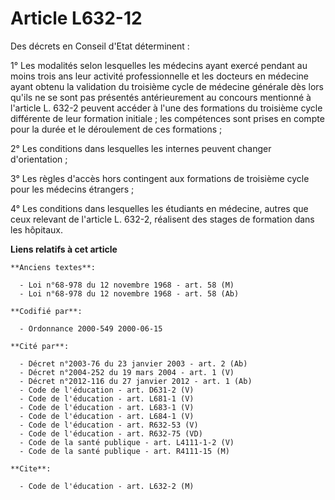 # Article L632-12

Des décrets en Conseil d'Etat déterminent :

1° Les modalités selon lesquelles les médecins ayant exercé pendant au moins trois ans leur activité professionnelle et les
docteurs en médecine ayant obtenu la validation du troisième cycle de médecine générale dès lors qu'ils ne se sont pas
présentés antérieurement au concours mentionné à l'article L. 632-2 peuvent accéder à l'une des formations du troisième cycle
différente de leur formation initiale ; les compétences sont prises en compte pour la durée et le déroulement de ces
formations ;

2° Les conditions dans lesquelles les internes peuvent changer d'orientation ;

3° Les règles d'accès hors contingent aux formations de troisième cycle pour les médecins étrangers ;

4° Les conditions dans lesquelles les étudiants en médecine, autres que ceux relevant de l'article L. 632-2, réalisent des
stages de formation dans les hôpitaux.

**Liens relatifs à cet article**

	**Anciens textes**:

	  - Loi n°68-978 du 12 novembre 1968 - art. 58 (M)
	  - Loi n°68-978 du 12 novembre 1968 - art. 58 (Ab)

	**Codifié par**:

	  - Ordonnance 2000-549 2000-06-15

	**Cité par**:

	  - Décret n°2003-76 du 23 janvier 2003 - art. 2 (Ab)
	  - Décret n°2004-252 du 19 mars 2004 - art. 1 (V)
	  - Décret n°2012-116 du 27 janvier 2012 - art. 1 (Ab)
	  - Code de l'éducation - art. D631-2 (V)
	  - Code de l'éducation - art. L681-1 (V)
	  - Code de l'éducation - art. L683-1 (V)
	  - Code de l'éducation - art. L684-1 (V)
	  - Code de l'éducation - art. R632-53 (V)
	  - Code de l'éducation - art. R632-75 (VD)
	  - Code de la santé publique - art. L4111-1-2 (V)
	  - Code de la santé publique - art. R4111-15 (M)

	**Cite**:

	  - Code de l'éducation - art. L632-2 (M)
